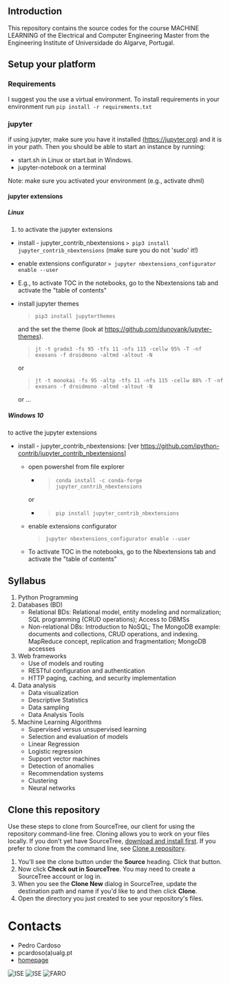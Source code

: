 ## Introduction

This repository contains the source codes for the course MACHINE LEARNING of the  Electrical and Computer Engineering
Master from the Engineering Institute of Universidade do Algarve, Portugal. 

## Setup your platform
### Requirements
I suggest you the use a virtual environment. To install requirements in your environment run `pip install -r requirements.txt`

###  jupyter
if using jupyter, make sure you have it installed [(https://jupyter.org)](https://jupyter.org/index.html) and it is in your path. 
Then you should be able to start an instance by running:
- start.sh in Linux or start.bat in Windows.
- jupyter-notebook on a terminal

Note: make sure you activated your environment (e.g., activate dhml)

#### jupyter extensions
##### Linux 

1. to activate the jupyter extensions  
* install -  jupyter_contrib_nbextensions
	`> pip3 install jupyter_contrib_nbextensions`
    (make sure you do not 'sudo' it!)

* enable extensions configurator
 	`> jupyter nbextensions_configurator enable --user`

* E.g., to activate TOC in the notebooks, go to the Nbextensions tab and activate the "table of contents"

* install jupyter themes
    > `pip3 install jupyterthemes`
    
    and the set the theme (look at https://github.com/dunovank/jupyter-themes). 
    > `jt -t grade3 -fs 95 -tfs 11 -nfs 115 -cellw 95% -T -nf exosans -f droidmono -altmd -altout -N`
  
    or

    > `jt -t monokai -fs 95 -altp -tfs 11 -nfs 115 -cellw 88% -T -nf exosans -f droidmono -altmd -altout -N`


    or ...

##### Windows 10

to active the jupyter extensions  

* install -  jupyter_contrib_nbextensions: 
 [ver https://github.com/ipython-contrib/jupyter_contrib_nbextensions]

	* open powershel from file explorer
	  - > `conda install -c conda-forge jupyter_contrib_nbextensions`
        
	  or
      
      - >  `pip install jupyter_contrib_nbextensions`
      
	* enable extensions configurator
	 	> `jupyter nbextensions_configurator enable --user`

	* To activate TOC in the notebooks, go to the Nbextensions tab and activate the "table of contents"


## Syllabus

1. Python Programming
1. Databases (BD)
    - Relational BDs: Relational model, entity modeling and normalization; SQL programming (CRUD operations); Access to DBMSs
    - Non-relational DBs: Introduction to NoSQL; The MongoDB example: documents and collections, CRUD operations, and indexing. MapReduce concept, replication and
fragmentation; MongoDB accesses
1. Web frameworks
    - Use of models and routing
    - RESTful configuration and authentication
    - HTTP paging, caching, and security implementation
4. Data analysis
    - Data visualization
    - Descriptive Statistics
    - Data sampling
    - Data Analysis Tools
5. Machine Learning Algorithms
    - Supervised versus unsupervised learning
    - Selection and evaluation of models
    - Linear Regression
    - Logistic regression
    - Support vector machines
    - Detection of anomalies
    - Recommendation systems
    - Clustering
    - Neural networks
    
## Clone this repository

Use these steps to clone from SourceTree, our client for using the repository command-line free. Cloning allows you to work on your files locally. 
If you don't yet have SourceTree, [download and install first](https://www.sourcetreeapp.com/). If you prefer to clone from the command line, see [Clone a repository](https://confluence.atlassian.com/x/4whODQ).

1. You'll see the clone button under the **Source** heading. Click that button.
2. Now click **Check out in SourceTree**. You may need to create a SourceTree account or log in.
3. When you see the **Clone New** dialog in SourceTree, update the destination path and name if you'd like to and then click **Clone**.
4. Open the directory you just created to see your repository's files.

# Contacts

- Pedro Cardoso
- pcardoso(a)ualg.pt
- [homepage](http://w3.ualg.pt/~pcardoso)


![ISE](https://bytebucket.org/pcardoso/dhml/raw/040bc0a569ba6c8483f422e210374e53382cf77a/utils/ise.jpg) ![ISE](https://bytebucket.org/pcardoso/dhml/raw/040bc0a569ba6c8483f422e210374e53382cf77a/utils/ise2.jpg) ![FARO](https://bytebucket.org/pcardoso/dhml/raw/040bc0a569ba6c8483f422e210374e53382cf77a/utils/faro.jpg)
